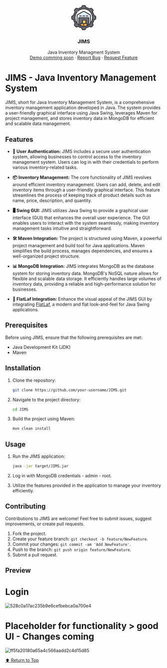 
<div align="center">
    <img src="images/logo.png" alt="Logo" width="80" height="80">
  </a>

  <h3 align="center">JIMS</h3>

  <p align="center">
    Java Inventory Managment System
    <br />
    <a href="https://github.com/mgoberg/jims">Demo comming soon</a>
    ·
    <a href="https://github.com/mgoberg/jims/issues">Report Bug</a>
    ·
    <a href="https://github.com/mgoberg/jims/issues">Request Feature</a>
  </p>
</div>

# JIMS - Java Inventory Management System

JIMS, short for Java Inventory Management System, is a comprehensive inventory management application developed in Java. The system provides a user-friendly graphical interface using Java Swing, leverages Maven for project management, and stores inventory data in MongoDB for efficient and scalable data management.

## Features

- **🔐 User Authentication:**
  JIMS includes a secure user authentication system, allowing businesses to control access to the inventory management system. Users can log in with their credentials to perform various inventory-related tasks.

- **📦 Inventory Management:**
  The core functionality of JIMS revolves around efficient inventory management. Users can add, delete, and edit inventory items through a user-friendly graphical interface. This feature streamlines the process of keeping track of product details such as name, price, description, and quantity.

- **🖥️ Swing GUI:**
  JIMS utilizes Java Swing to provide a graphical user interface (GUI) that enhances the overall user experience. The GUI enables users to interact with the system seamlessly, making inventory management tasks intuitive and straightforward.

- **🛠️ Maven Integration:**
  The project is structured using Maven, a powerful project management and build tool for Java applications. Maven simplifies the build process, manages dependencies, and ensures a well-organized project structure.

- **📊 MongoDB Integration:**
  JIMS integrates MongoDB as the database system for storing inventory data. MongoDB's NoSQL nature allows for flexible and scalable data storage. It efficiently handles large volumes of inventory data, providing a reliable and high-performance solution for businesses.

- **🎨 FlatLaf Integration:**
  Enhance the visual appeal of the JIMS GUI by integrating [FlatLaf](https://www.formdev.com/flatlaf/), a modern and flat look-and-feel for Java Swing applications.

## Prerequisites

Before using JIMS, ensure that the following prerequisites are met:
- Java Development Kit (JDK)
- Maven

## Installation

1. Clone the repository:
   ```bash
   git clone https://github.com/your-username/JIMS.git
   ```

2. Navigate to the project directory:
   ```bash
   cd JIMS
   ```

3. Build the project using Maven:
   ```bash
   mvn clean install
   ```

## Usage

1. Run the JIMS application:
   ```bash
   java -jar target/JIMS.jar
   ```

2. Log in with MongoDB credentials - admin - root.
3. Utilize the features provided in the application to manage your inventory efficiently.

## Contributing

Contributions to JIMS are welcome! Feel free to submit issues, suggest improvements, or create pull requests.

1. Fork the project.
2. Create your feature branch: `git checkout -b feature/NewFeature`.
3. Commit your changes: `git commit -am 'Add NewFeature'`.
4. Push to the branch: `git push origin feature/NewFeature`.
5. Submit a pull request.

## Preview
# Login
![528c0a17ac235b9e6cefbebca0a700e4](https://github.com/mgoberg/jims/assets/116804646/4b4ad764-00a7-4c9a-af84-86bcb205ffb2)
# Placeholder for functionality > good UI - Changes coming
![ff5fa20180a65a4c566aadd2c4d15d85](https://github.com/mgoberg/jims/assets/116804646/a7d97f8f-c381-4e59-9ea7-944b04160de6)

[⬆️ Return to Top](#jims---java-inventory-management-system)
